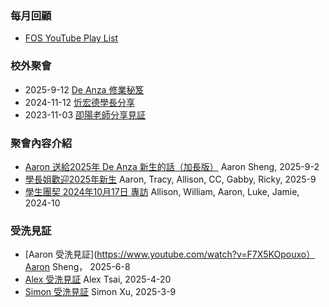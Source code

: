 
### 每月回顧
* [FOS YouTube Play List](https://www.youtube.com/watch?v=3OXeV_PT1hA&list=PLuNDlBSLzrDhYJ8lmyKM_6BPGHugZfIS5)

### 校外聚會 
* 2025-9-12 [De Anza 修業秘笈](https://www.youtube.com/watch?v=41YM2ou69H8)
* 2024-11-12 [忻宏德學長分享](https://www.youtube.com/watch?v=hrDrZBn55YU)
* 2023-11-03 [卲陽老師分享見証](https://www.youtube.com/live/HhIxgI4vkSQ)

### 聚會內容介紹
* [Aaron 送給2025年 De Anza 新生的話（加長版）](https://www.youtube.com/watch?v=UYBmyDhhsx8) Aaron Sheng, 2025-9-2
* [學長姐歡迎2025年新生](https://www.youtube.com/watch?v=3OXeV_PT1hA)  Aaron, Tracy, Allison, CC, Gabby, Ricky, 2025-9
* [學生團契 2024年10月17日 專訪](https://www.youtube.com/watch?v=Fh-XXScNz00) Allison, William, Aaron, Luke, Jamie, 2024-10

### 受洗見証
* [Aaron 受洗見証](https://www.youtube.com/watch?v=F7X5KOpouxo）Aaron Sheng， 2025-6-8
* [Alex 受洗見証](https://www.youtube.com/watch?v=kx4fjizjvcU) Alex Tsai, 2025-4-20
* [Simon 受洗見証](https://www.youtube.com/watch?v=UTgpF83GTJY) Simon Xu, 2025-3-9
